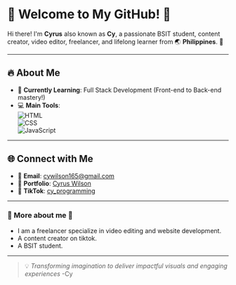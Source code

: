 # 🌟 Welcome to My GitHub! 🌟  

Hi there! I'm **Cyrus** also known as **Cy**, a passionate BSIT student, content creator, video editor, freelancer, and lifelong learner from 🌏 **Philippines**. 🚀  

---

## 🔥 About Me  
- 🌱 **Currently Learning**: Full Stack Development (Front-end to Back-end mastery!)
- 💻 **Main Tools**:  
  ![HTML](https://img.shields.io/badge/-HTML-E34F26?logo=html5&logoColor=white&style=flat)  
  ![CSS](https://img.shields.io/badge/-CSS-1572B6?logo=css3&logoColor=white&style=flat)  
  ![JavaScript](https://img.shields.io/badge/-JavaScript-F7DF1E?logo=javascript&logoColor=black&style=flat)  
---

## 🌐 Connect with Me  
- 💌 **Email**: [cywilson165@gmail.com](mailto:cywilson165@gmail.com)  
- 🌟 **Portfolio**: [Cyrus Wilson](https://cy-wilson-web-portfolio.vercel.app/)  
- 🎥 **TikTok**: [cy_programming](https://www.tiktok.com/@cy_programming?is_from_webapp=1&sender_device=pc)
---

### 🚧 More about me 🚧  
- I am a freelancer specialize in video editing and website development.
- A content creator on tiktok.
- A BSIT student.

---
> 💡 *Transforming imagination to deliver impactful visuals and engaging experiences* -Cy
